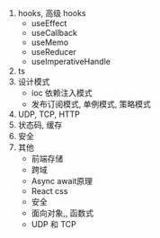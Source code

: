 1. hooks, 高级 hooks
   - useEffect
   - useCallback
   - useMemo
   - useReducer
   - useImperativeHandle
2. ts
3. 设计模式
   - ioc 依赖注入模式
   - 发布订阅模式, 单例模式, 策略模式
4. UDP, TCP, HTTP
5. 状态码, 缓存
6. 安全
7. 其他
   - 前端存储
   - 跨域
   - Async await原理
   - React css
   - 安全
   - 面向对象,, 函数式
   - UDP 和 TCP

